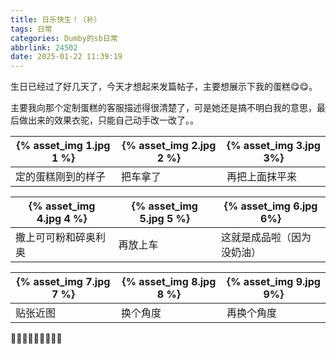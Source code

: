 ```yaml
---
title: 日乐快生！（补）
tags: 日常
categories: Dumby的sb日常
abbrlink: 24502
date: 2025-01-22 11:39:19
---
```


生日已经过了好几天了，今天才想起来发篇帖子，主要想展示下我的蛋糕😋😋。

<!--more-->

主要我向那个定制蛋糕的客服描述得很清楚了，可是她还是搞不明白我的意思，最后做出来的效果衣驼，只能自己动手改一改了。。

| {% asset_img 1.jpg 1 %} | {% asset_img 2.jpg 2 %} | {% asset_img 3.jpg 3%} |
| ----- | ----- | ----- |
| 定的蛋糕刚到的样子 | 把车拿了 | 再把上面抹平来 |



| {% asset_img 4.jpg 4 %} | {% asset_img 5.jpg 5 %} | {% asset_img 6.jpg 6%} |
| ----- | ----- | ----- |
| 撒上可可粉和碎奥利奥 | 再放上车 | 这就是成品啦（因为没奶油） |



| {% asset_img 7.jpg 7 %} | {% asset_img 8.jpg 8 %} | {% asset_img 9.jpg 9%} |
| ----- | ----- | ----- |
| 贴张近图 | 换个角度 | 再换个角度 |

🎉😋✨🎊😋🎉✨🎊😋